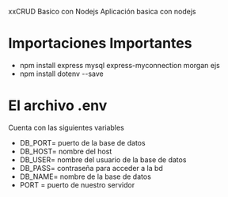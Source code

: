 xxCRUD Basico con Nodejs
Aplicación basica con nodejs

# Importaciones Importantes
- npm install express mysql express-myconnection morgan ejs
- npm install dotenv --save

# El archivo .env
Cuenta con las siguientes variables
- DB_PORT= puerto de la base de datos
- DB_HOST= nombre del host
- DB_USER= nombre del usuario de la base de datos
- DB_PASS= contraseña para acceder a la bd
- DB_NAME= nombre de la base de datos
- PORT = puerto de nuestro servidor
